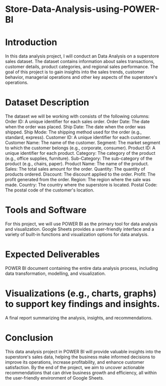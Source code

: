 # Store-Data-Analysis-using-POWER-BI
# Introduction
In this data analysis project, I will conduct an  Data Analysis on a superstore sales dataset. The dataset contains information about sales transactions, customer details, product categories, and regional sales performance. The goal of this project is to gain insights into the sales trends, customer behavior, managerial operations and other key aspects of the superstore's operations.
# Dataset Description
The dataset we will be working with consists of the following columns:
Order ID: A unique identifier for each sales order.
Order Date: The date when the order was placed.
Ship Date: The date when the order was shipped.
Ship Mode: The shipping method used for the order (e.g., standard, express).
Customer ID: A unique identifier for each customer.
Customer Name: The name of the customer.
Segment: The market segment to which the customer belongs (e.g., corporate, consumer).
Product ID: A unique identifier for each product.
Category: The category of the product (e.g., office supplies, furniture).
Sub-Category: The sub-category of the product (e.g., chairs, paper).
Product Name: The name of the product.
Sales: The total sales amount for the order.
Quantity: The quantity of products ordered.
Discount: The discount applied to the order.
Profit: The profit generated from the order.
Region: The region where the sale was made.
Country: The country where the superstore is located.
Postal Code: The postal code of the customer's location.

# Tools and Software
For this project, we will use POWER BI as the primary tool for data analysis and visualization. Google Sheets provides a user-friendly interface and a variety of built-in functions and visualization options for data analysis.

# Expected Deliverables
POWER BI document containing the entire data analysis process, including data transformation, modelling, and visualization.

# Visualizations (e.g., charts, graphs) to support key findings and insights.

A final report summarizing the analysis, insights, and recommendations.

# Conclusion
This data analysis project in POWER BI will provide valuable insights into the superstore's sales data, helping the business make informed decisions to improve its operations, increase profitability, and enhance customer satisfaction. By the end of the project, we aim to uncover actionable recommendations that can drive business growth and efficiency, all within the user-friendly environment of Google Sheets.
